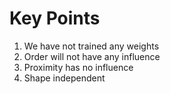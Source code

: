 # Key Points

1. We have not trained any weights
2. Order will not have any influence
3. Proximity has no influence
4. Shape independent
